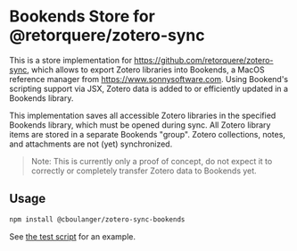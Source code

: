 # Bookends Store for @retorquere/zotero-sync

This is a store implementation for https://github.com/retorquere/zotero-sync, 
which allows to export Zotero libraries into Bookends, a MacOS reference
manager from https://www.sonnysoftware.com. Using Bookend's scripting support via
JSX, Zotero data is added to or efficiently updated in a Bookends library.

This implementation saves all accessible Zotero libraries in the specified
Bookends library, which must be opened during sync. All Zotero library items are
stored in a separate Bookends "group". Zotero collections, notes, and attachments are
not (yet) synchronized.

> Note: This is currently only a proof of concept, do not expect it to correctly or
> completely transfer Zotero data to Bookends yet. 


## Usage

```bash
npm install @cboulanger/zotero-sync-bookends
```

See [the test script](test.ts) for an example.
